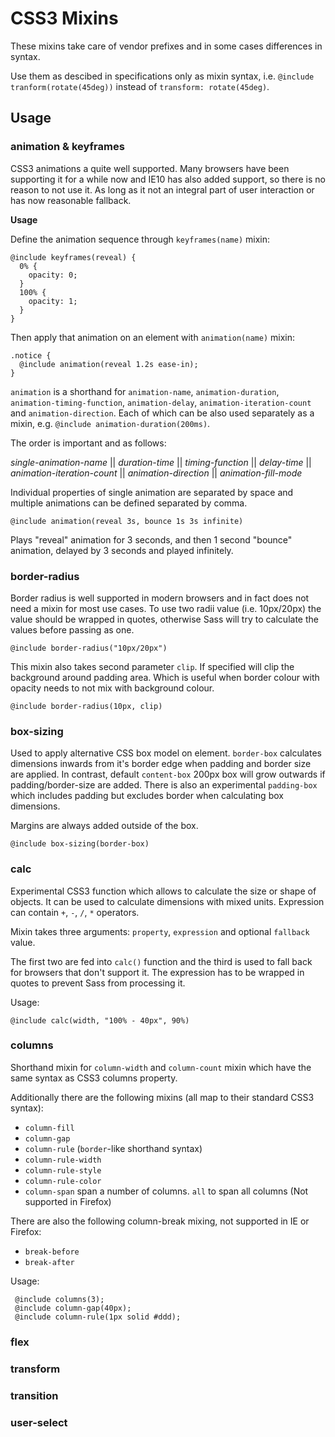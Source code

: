 CSS3 Mixins
===========

These mixins take care of vendor prefixes and in some cases differences in syntax.

Use them as descibed in specifications only as mixin syntax, i.e. `@include tranform(rotate(45deg))` instead of `transform: rotate(45deg)`.

Usage
-----

### animation & keyframes

CSS3 animations a quite well supported. Many browsers have been supporting it for a while now and IE10 has also added support, so there is no reason to not use it. As long as it not an integral part of user interaction or has now reasonable fallback.

**Usage**

Define the animation sequence through `keyframes(name)` mixin:

    @include keyframes(reveal) {
      0% {
        opacity: 0;
      }
      100% {
        opacity: 1;
      }
    }

Then apply that animation on an element with `animation(name)` mixin:

    .notice {
      @include animation(reveal 1.2s ease-in);
    }

`animation` is a shorthand for `animation-name`, `animation-duration`, `animation-timing-function`, `animation-delay`, `animation-iteration-count` and `animation-direction`. Each of which can be also used separately as a mixin, e.g. `@include animation-duration(200ms)`.

The order is important and as follows:

*single-animation-name* || *duration-time* || *timing-function* || *delay-time* || *animation-iteration-count* || *animation-direction* || *animation-fill-mode*

Individual properties of single animation are separated by space and multiple animations can be defined separated by comma.

`@include animation(reveal 3s, bounce 1s 3s infinite)`

Plays "reveal" animation for 3 seconds, and then 1 second "bounce" animation, delayed by 3 seconds and played infinitely.


### border-radius

Border radius is well supported in modern browsers and in fact does not need a mixin for most use cases. To use two radii value (i.e. 10px/20px) the value should be wrapped in quotes, otherwise Sass will try to calculate the values before passing as one.

`@include border-radius("10px/20px")`

This mixin also takes second parameter `clip`. If specified will clip the background around padding area. Which is useful when border colour with opacity needs to not mix with background colour.

`@include border-radius(10px, clip)`


### box-sizing

Used to apply alternative CSS box model on element. `border-box` calculates dimensions inwards from it's border edge when padding and border size are applied. In contrast, default `content-box` 200px box will grow outwards if padding/border-size are added. There is also an experimental `padding-box` which includes padding but excludes border when calculating box dimensions.

Margins are always added outside of the box.

`@include box-sizing(border-box)`

### calc

Experimental CSS3 function which allows to calculate the size or shape of objects. It can be used to calculate dimensions with mixed units. Expression can contain `+`, `-`, `/`, `*` operators.

Mixin takes three arguments: `property`, `expression` and optional `fallback` value.

The first two are fed into `calc()` function and the third is used to fall back for browsers that don't support it. The expression has to be wrapped in quotes to prevent Sass from processing it.

Usage:
    
    @include calc(width, "100% - 40px", 90%)


### columns

Shorthand mixin for `column-width` and `column-count` mixin which have the same syntax as CSS3 columns property.

Additionally there are the following mixins (all map to their standard CSS3 syntax):

 - `column-fill`
 - `column-gap`
 - `column-rule` (`border`-like shorthand syntax)
 - `column-rule-width`
 - `column-rule-style` 
 - `column-rule-color`
 - `column-span` span a number of columns. `all` to span all columns (Not supported in Firefox)
 
There are also the following column-break mixing, not supported in IE or Firefox:
 - `break-before`
 - `break-after`
 
 Usage:
 
     @include columns(3);
     @include column-gap(40px);
     @include column-rule(1px solid #ddd);


### flex

### transform

### transition

### user-select


